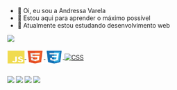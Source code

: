 - 👋 Oi, eu sou a Andressa Varela
- 👀 Estou aqui para aprender o máximo possível
- 🌱 Atualmente estou estudando desenvolvimento web

<div>
  <a href="https://github.com/andressavarela">
  <img height="180em" src="https://github-readme-stats.vercel.app/api/top-langs/?username=andressavarela&layout=compact&langs_count=7&theme=tokyonight"/>
</div>

<div style="display: inline_block"><br>
  <img align="center" alt="Js" height="30" width="40" src="https://raw.githubusercontent.com/devicons/devicon/master/icons/javascript/javascript-plain.svg">
  <img align="center" alt="HTML" height="30" width="40" src="https://raw.githubusercontent.com/devicons/devicon/master/icons/html5/html5-original.svg">
  <img align="center" alt="CSS" height="30" width="40" src="https://raw.githubusercontent.com/devicons/devicon/master/icons/css3/css3-original.svg">
  <img align="center" alt="CSS" height="30" width="40" src="https://cdn.jsdelivr.net/gh/devicons/devicon/icons/react/react-original.svg">
          


  ##
 
<div> 
  <a href="https://www.linkedin.com/in/andressavarela" target="_blank"><img src="https://img.shields.io/badge/-LinkedIn-%230077B5?style=for-the-badge&logo=linkedin&logoColor=white" target="_blank"></a> 
  <a href="https://www.instagram.com/andressaavarela/" target="_blank"><img src="https://img.shields.io/badge/-Instagram-%23E4405F?style=for-the-badge&logo=instagram&logoColor=white" target="_blank"></a>
  <a href="https://twitter.com/aAndressaVarela" target="_blank"><img src="https://img.shields.io/badge/Twitter-1DA1F2?style=for-the-badge&logo=twitter&logoColor=white" target="_blank"></a>
  <a href = "mailto:andressaavarela@gmail.com"><img src="https://img.shields.io/badge/-Gmail-%23333?style=for-the-badge&logo=gmail&logoColor=white" target="_blank"></a>

<!---
 ![Snake animation](https://github.com/andressavarela/andressavarela/blob/output/github-contribution-grid-snake.svg)
-->

 
</div>
